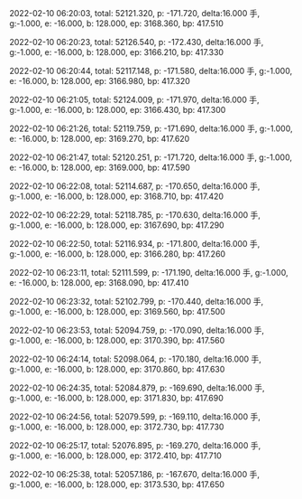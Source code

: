 2022-02-10 06:20:03, total: 52121.320, p: -171.720, delta:16.000 手, g:-1.000, e: -16.000, b: 128.000, ep: 3168.360, bp: 417.510

2022-02-10 06:20:23, total: 52126.540, p: -172.430, delta:16.000 手, g:-1.000, e: -16.000, b: 128.000, ep: 3166.210, bp: 417.330

2022-02-10 06:20:44, total: 52117.148, p: -171.580, delta:16.000 手, g:-1.000, e: -16.000, b: 128.000, ep: 3166.980, bp: 417.320

2022-02-10 06:21:05, total: 52124.009, p: -171.970, delta:16.000 手, g:-1.000, e: -16.000, b: 128.000, ep: 3166.430, bp: 417.300

2022-02-10 06:21:26, total: 52119.759, p: -171.690, delta:16.000 手, g:-1.000, e: -16.000, b: 128.000, ep: 3169.270, bp: 417.620

2022-02-10 06:21:47, total: 52120.251, p: -171.720, delta:16.000 手, g:-1.000, e: -16.000, b: 128.000, ep: 3169.000, bp: 417.590

2022-02-10 06:22:08, total: 52114.687, p: -170.650, delta:16.000 手, g:-1.000, e: -16.000, b: 128.000, ep: 3168.710, bp: 417.420

2022-02-10 06:22:29, total: 52118.785, p: -170.630, delta:16.000 手, g:-1.000, e: -16.000, b: 128.000, ep: 3167.690, bp: 417.290

2022-02-10 06:22:50, total: 52116.934, p: -171.800, delta:16.000 手, g:-1.000, e: -16.000, b: 128.000, ep: 3166.280, bp: 417.260

2022-02-10 06:23:11, total: 52111.599, p: -171.190, delta:16.000 手, g:-1.000, e: -16.000, b: 128.000, ep: 3168.090, bp: 417.410

2022-02-10 06:23:32, total: 52102.799, p: -170.440, delta:16.000 手, g:-1.000, e: -16.000, b: 128.000, ep: 3169.560, bp: 417.500

2022-02-10 06:23:53, total: 52094.759, p: -170.090, delta:16.000 手, g:-1.000, e: -16.000, b: 128.000, ep: 3170.390, bp: 417.560

2022-02-10 06:24:14, total: 52098.064, p: -170.180, delta:16.000 手, g:-1.000, e: -16.000, b: 128.000, ep: 3170.860, bp: 417.630

2022-02-10 06:24:35, total: 52084.879, p: -169.690, delta:16.000 手, g:-1.000, e: -16.000, b: 128.000, ep: 3171.830, bp: 417.690

2022-02-10 06:24:56, total: 52079.599, p: -169.110, delta:16.000 手, g:-1.000, e: -16.000, b: 128.000, ep: 3172.730, bp: 417.730

2022-02-10 06:25:17, total: 52076.895, p: -169.270, delta:16.000 手, g:-1.000, e: -16.000, b: 128.000, ep: 3172.410, bp: 417.710

2022-02-10 06:25:38, total: 52057.186, p: -167.670, delta:16.000 手, g:-1.000, e: -16.000, b: 128.000, ep: 3173.530, bp: 417.650